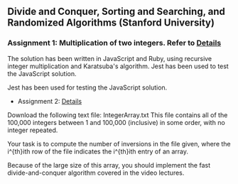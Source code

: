 ## Divide and Conquer, Sorting and Searching, and Randomized Algorithms (Stanford University)

### Assignment 1: Multiplication of two integers. Refer to [Details](https://www.coursera.org/learn/algorithms-divide-conquer/exam/srsxO/programming-assignment-1/attempt)

The solution has been written in JavaScript and Ruby, using recursive integer multiplication and Karatsuba's algorithm. 
Jest has been used to test the JavaScript solution.

Jest has been used for testing the JavaScript solution.

- Assignment 2: [Details](https://www.coursera.org/learn/algorithms-divide-conquer/exam/YLbzP/programming-assignment-2/attempt)

Download the following text file:
IntegerArray.txt
This file contains all of the 100,000 integers between 1 and 100,000 (inclusive) in some order, with no integer repeated.

Your task is to compute the number of inversions in the file given, where the i^{th}ith row of the file indicates 
the i^{th}ith entry of an array.

Because of the large size of this array, you should implement the fast divide-and-conquer algorithm covered in the video lectures.
